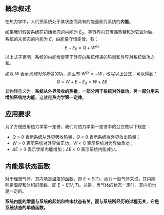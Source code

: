 ## 概念叙述

在热力学中，人们把系统处于某状态而具有的能量称为系统的**内能**。

如果我们假设系统在初始状态的内能为 $E_{0}$，等外界向其传递热量和对它做功后，系统的末状态的内能为 $E$，由能量守恒定律，有：
$$
E-E_{0}=Q+W^{ex}
$$
以上式子表明，系统的内能增量等于外界向系统传递的热量和外界对系统做功之和。

如以 $W$ 表示*系统对外界*做的功，那么有 $W^{ex}=-W$，改写以上公式，可以得到：
$$
Q=W+E-E_{0}=W+\Delta E
$$
其物理意义为：**系统从外界吸收的热量，一部分用于系统对外做功，另一部分用来增加系统地内能**。这就是**热力学第一定律**。

## 应用要求

为了方便应用热力学第一定律，我们对热力学第一定律中的公式做以下规定：

- $Q>0$ 表示系统从外界吸收热量，$Q<0$ 表示系统得外界放出热量；
- $W>0$ 表示系统对外界做正功，$W<0$ 表示系统对为界做负功；
- $\Delta E>0$ 表示学斯内能增加；$\Delta E <0$ 表示系统内能减少。

## 内能是状态函数

对于理想气体，其内能是温度的函数，即 $E=E(T)$，而对一般气体来说，其内能则是温度和体积的函数，即 $E=E(V,T)$。总是，当气体的状态一定时，其内能也是一定的。

**系统内能的增量与系统的起始和终末状态有关，而与系统所经历的过程无关，它是系统状态的单值函数。**
